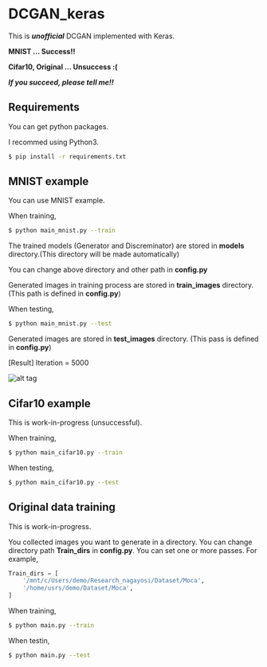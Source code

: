 # DCGAN_keras

This is ***unofficial*** DCGAN implemented with Keras.

**MNIST ... Success!!**

**Cifar10, Original ... Unsuccess :(**

***If you succeed, please tell me!!***

## Requirements

You can get python packages.

I recommed using Python3.

```bash
$ pip install -r requirements.txt
```

## MNIST example

You can use MNIST example.

When training,

```bash
$ python main_mnist.py --train
```

The trained models (Generator and Discreminator) are stored in **models** directory.(This directory will be made automatically)

You can change above directory and other path in **config.py**

Generated images in training process are stored in **train_images** directory. (This path is defined in **config.py**)

When testing,

```bash
$ python main_mnist.py --test
```

Generated images are stored in **test_images** directory. (This pass is defined in **config.py**)


[Result] Iteration = 5000

![alt tag](mnist_result.gif)

## Cifar10 example

This is work-in-progress (unsuccessful).

When training,

```bash
$ python main_cifar10.py --train
```

When testing,

```bash
$ python main_cifar10.py --test
```

## Original data training

This is work-in-progress.

You collected images you want to generate in a directory.
You can change directory path **Train\_dirs** in **config.py**.
You can set one or more passes.
For example, 
```python
Train_dirs = [
    '/mnt/c/Users/demo/Research_nagayosi/Dataset/Moca',
    '/home/usrs/demo/Dataset/Moca',
]
```

When training,

```bash
$ python main.py --train
```

When testin,

```bash
$ python main.py --test
```
